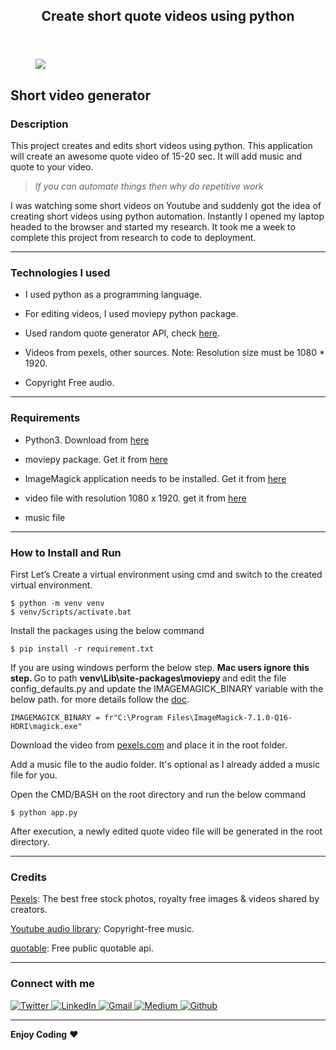 <html><head><meta http-equiv="Content-Type" content="text/html; charset=utf-8"/><title>Create short quote videos using python</title></head><body><article id="08cda523-e90a-4b87-8951-758e7d34ffb7" class="page sans"><header><h1 class="page-title">Create short quote videos using python</h1></header><div class="page-body"><figure id="ab7dcc08-692e-4d3e-89d8-6980a72ff5e8" class="image"><a href="https://images.unsplash.com/photo-1611162616475-46b635cb6868?ixlib=rb-1.2.1&amp;q=80&amp;cs=tinysrgb&amp;fm=jpg&amp;crop=entropy"><img src="https://images.unsplash.com/photo-1611162616475-46b635cb6868?ixlib=rb-1.2.1&amp;q=80&amp;cs=tinysrgb&amp;fm=jpg&amp;crop=entropy"/></a></figure><p id="cfc17148-57b7-4014-8874-c9464b1128ba" class="">

</p><h2 id="43826d48-88c9-48e9-be86-09a93a408282" class="">Short video generator</h2><h3 id="80031066-fe56-447e-8781-6c0ec431a53c" class=""><strong>Description</strong></h3><p id="66718c06-ce8d-42f1-bd24-ab2b2cdc597e" class="">This project creates and edits short videos using python. This application will create an awesome quote video of 15-20 sec. It will add music and quote to your video.</p><blockquote id="bf068f72-b754-4135-be4a-9b19aab908d4" class=""><em>If you can automate things then why do repetitive work</em></blockquote><p id="3d2e276f-20e6-4ad1-bf79-f5d1ae5daa8c" class="">I was watching some short videos on Youtube and suddenly got the idea of creating short videos using python automation. Instantly I opened my laptop headed to the browser and started my research. It took me a week to complete this project from research to code to deployment.</p><hr id="684ef1b5-b2a1-412e-8086-c7c73b0df418"/><h3 id="ffc2fec7-a6c8-4f30-8329-01bf8c2ab838" class=""><strong>Technologies I used</strong></h3><ul id="3bd5bec4-32de-465f-a19e-b6f3abc67ca5" class="bulleted-list"><li style="list-style-type:disc">I used python as a programming language.</li></ul><ul id="7acf5d26-b8a5-4c54-8b55-ec4a0c757481" class="bulleted-list"><li style="list-style-type:disc">For editing videos, I used moviepy python package.</li></ul><ul id="c1850a30-90ab-4d15-a43a-2d626a24f331" class="bulleted-list"><li style="list-style-type:disc">Used random quote generator API, check <a href="https://github.com/lukePeavey/quotable">here</a>.</li></ul><ul id="f5dfbf4d-4d65-4928-a256-d10ece5acc07" class="bulleted-list"><li style="list-style-type:disc">Videos from pexels, other sources. Note: Resolution size must be 1080 * 1920.</li></ul><ul id="d4571396-a307-4a14-b075-f5d666fb5f70" class="bulleted-list"><li style="list-style-type:disc">Copyright Free audio.</li></ul><hr id="b0fe6b8b-a4bd-48a8-8c16-c9166f405ea6"/><h3 id="2e8f52bb-a340-40e1-938f-6dfb7694a5b1" class="">Requirements</h3><ul id="fe66fa9f-8c16-44e3-b800-18a49655ef93" class="bulleted-list"><li style="list-style-type:disc">Python3. Download from <a href="https://www.python.org/downloads/">here</a></li></ul><ul id="a7581ccd-9591-4ac2-b616-55ce48d4b0fd" class="bulleted-list"><li style="list-style-type:disc"> moviepy package. Get it from <a href="https://pypi.org/project/moviepy/">here</a></li></ul><ul id="c40ea088-f555-470f-9de4-fec979f74032" class="bulleted-list"><li style="list-style-type:disc">ImageMagick application needs to be installed. Get it from <a href="https://www.imagemagick.org/script/download.php">here</a></li></ul><ul id="de17bdc1-fcbf-4bbf-ab92-2f688cf471a5" class="bulleted-list"><li style="list-style-type:disc">video file with resolution 1080 x 1920. get it from <a href="https://www.pexels.com/videos/">here</a></li></ul><ul id="5446188c-e8e0-42ef-b0f6-361dc5028805" class="bulleted-list"><li style="list-style-type:disc">music file</li></ul><hr id="20be7d17-41dc-4cb0-9e22-03ed61627c55"/><h3 id="7ca9fb4f-74aa-41b9-bf3b-7167245249e8" class="">How to Install and Run</h3><p id="1e8a9b66-9ea1-4f6a-8e07-fb6686e4ce8e" class="">First Let’s Create a virtual environment using cmd and switch to the created virtual environment.</p><pre id="d6cac91a-3968-4fa2-a0ef-15dc6efc4607" class="code"><code>$ python -m venv venv
$ venv/Scripts/activate.bat</code></pre><p id="612fd79e-ff83-405c-969e-7fc1fa0c0356" class="">Install the packages using the below command</p><pre id="c60ed679-96ac-45b6-b198-5c99c86cacfa" class="code"><code>$ pip install -r requirement.txt</code></pre><p id="a04d6293-7c86-4e67-aec0-ab3d4eddb5b9" class="">If you are using windows perform the below step. <strong>Mac users ignore this step. </strong>Go to path <strong>venv\Lib\site-packages\moviepy </strong>and edit the file config_defaults.py and update the IMAGEMAGICK_BINARY variable with the below path. for more details follow the <a href="https://www.imagemagick.org/script/download.php">doc</a>.</p><pre id="913f87c2-078a-42f3-ad59-62f825e84924" class="code"><code>IMAGEMAGICK_BINARY = fr&quot;C:\Program Files\ImageMagick-7.1.0-Q16-HDRI\magick.exe&quot;</code></pre><p id="5cc8163b-51f6-4974-91a3-2b510a055108" class="">Download the video from <a href="https://www.pexels.com/videos/">pexels.com</a> and place it in the root folder.</p><p id="816722dc-4c52-4881-a7bb-c9b1e52c2347" class="">Add a music file to the audio folder. It&#x27;s optional as I already added a music file for you.</p><p id="69ecbb71-eacd-43da-91c5-04361802226a" class="">Open the CMD/BASH on the root directory and run the below command</p><pre id="b9a71563-fcd3-41cb-9379-b718f2b31914" class="code"><code>$ python app.py</code></pre><p id="721339ea-970a-4c00-8eee-51dfd57ddd0c" class="">After execution, a newly edited quote video file will be generated in the root directory.</p><hr id="c110f8f8-f7f2-4162-802d-70bebf83653c"/><h3 id="d92a985f-e560-41b9-a9ad-325d32ddc9d4" class="">Credits</h3><p id="a4d1f1ef-8880-4e05-b1cb-904e0decf2dd" class=""><a href="https://www.pexels.com/">Pexels</a>:  The best free stock photos, royalty free images &amp; videos shared by creators.</p><p id="2dcbceda-a2c8-4144-be72-4f85cc6d7a25" class=""><a href="https://studio.youtube.com/channel/UCdfiJBlqq-lyE5IxwDoqYCQ/music">Youtube audio library</a>: Copyright-free music.</p><p id="49657657-330c-4bca-a4ab-61dbe7bd322f" class=""><a href="https://github.com/lukePeavey/quotable">quotable</a>: Free public quotable api.</p><hr id="33f51357-3eb3-401e-a8a5-68187bfd3757"/>
<p align="left">
<h3 id="d92a985f-e560-41b9-a9ad-325d32ddc9d4" class="">Connect with me</h3>
    <a href="https://twitter.com/ashishjaiswar_">
        <img src="https://img.shields.io/badge/Twitter-1DA1F2?style=for-the-badge&logo=twitter&logoColor=white" alt="Twitter"/>
    </a>
    <a href="https://www.linkedin.com/in/ashish-jaiswar-developer/">
        <img src="https://img.shields.io/badge/LinkedIn-0077B5?style=for-the-badge&logo=linkedin&logoColor=white" alt="LinkedIn"/>
    </a>
    <a href="mailto:ashish.jaiswar687@gmail.com">
        <img src="https://img.shields.io/badge/Gmail-D14836?style=for-the-badge&logo=gmail&logoColor=white" alt="Gmail"/>
    </a>
    <a href="https://medium.com/@ashishjaiswar777">
        <img src="https://img.shields.io/badge/Medium-12100E?style=for-the-badge&logo=medium&logoColor=white" alt="Medium"/>
    </a>
    <a href="https://github.com/AshishJaiswar">
        <img src="https://img.shields.io/badge/GitHub-100000?style=for-the-badge&logo=github&logoColor=white" alt="Github"/>
    </a>
</p><hr><p id="bd1f3151-ef45-4a2b-a05d-dbeaedbf0b2b" class=""><strong>Enjoy Coding</strong> ❤</p><p id="157ca870-5f5b-4fc4-abbd-7e8b75424d89" class="">
</p></div></article></body></html>
